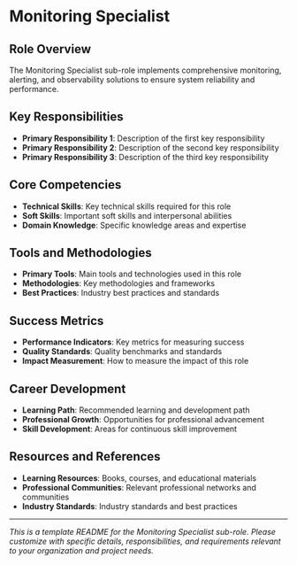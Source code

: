 # Monitoring Specialist

## Role Overview
The Monitoring Specialist sub-role implements comprehensive monitoring, alerting, and observability solutions to ensure system reliability and performance.

## Key Responsibilities
- **Primary Responsibility 1**: Description of the first key responsibility
- **Primary Responsibility 2**: Description of the second key responsibility
- **Primary Responsibility 3**: Description of the third key responsibility

## Core Competencies
- **Technical Skills**: Key technical skills required for this role
- **Soft Skills**: Important soft skills and interpersonal abilities
- **Domain Knowledge**: Specific knowledge areas and expertise

## Tools and Methodologies
- **Primary Tools**: Main tools and technologies used in this role
- **Methodologies**: Key methodologies and frameworks
- **Best Practices**: Industry best practices and standards

## Success Metrics
- **Performance Indicators**: Key metrics for measuring success
- **Quality Standards**: Quality benchmarks and standards
- **Impact Measurement**: How to measure the impact of this role

## Career Development
- **Learning Path**: Recommended learning and development path
- **Professional Growth**: Opportunities for professional advancement
- **Skill Development**: Areas for continuous skill improvement

## Resources and References
- **Learning Resources**: Books, courses, and educational materials
- **Professional Communities**: Relevant professional networks and communities
- **Industry Standards**: Industry standards and best practices

---
*This is a template README for the Monitoring Specialist sub-role. Please customize with specific details, responsibilities, and requirements relevant to your organization and project needs.*
